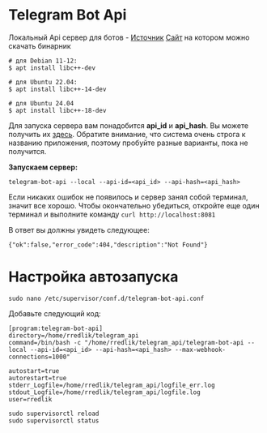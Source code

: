 # Telegram Bot Api
 Локальный Api сервер для ботов - [Источник](https://alexell.ru/blog/various/podnimaem-server-telegram-local-bot-api.html)
 [Сайт](https://alexell.ru/blog/various/podnimaem-server-telegram-local-bot-api.html) на котором можно скачать бинарник

```
# для Debian 11-12: 
$ apt install libc++-dev 

# для Ubuntu 22.04: 
$ apt install libc++-14-dev 

# для Ubuntu 24.04 
$ apt install libc++-18-dev
```

Для запуска сервера вам понадобится **api_id** и **api_hash**. Вы можете получить их [здесь](https://my.telegram.org/apps). Обратите внимание, что система очень строга к названию приложения, поэтому пробуйте разные варианты, пока не получится.

**Запускаем сервер:**
```
telegram-bot-api --local --api-id=<api_id> --api-hash=<api_hash>
```

Если никаких ошибок не появилось и сервер занял собой терминал, значит все хорошо. Чтобы окончательно убедиться, откройте еще один терминал и выполните команду `curl http://localhost:8081`

В ответ вы должны увидеть следующее:

```
{"ok":false,"error_code":404,"description":"Not Found"}
```

# Настройка автозапуска

```
sudo nano /etc/supervisor/conf.d/telegram-bot-api.conf
```


Добавьте следующий код:

```
[program:telegram-bot-api]
directory=/home/rredlik/telegram_api
command=/bin/bash -c "/home/rredlik/telegram_api/telegram-bot-api --local --api-id=<api_id> --api-hash=<api_hash> --max-webhook-connections=1000"

autostart=true
autorestart=true
stderr_Logfile=/home/rredlik/telegram_api/logfile_err.log
stdout_Logfile=/home/rredlik/telegram_api/logfile.log
user=rredlik
```

```
sudo supervisorctl reload
sudo supervisorctl status
```


